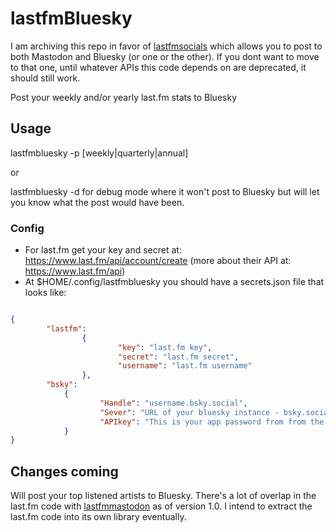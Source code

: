 # lastfmBluesky

I am archiving this repo in favor of [lastfmsocials](https://github.com/djotaku/lastfmSocials) which allows you to post to both Mastodon and Bluesky (or one or the other). If you dont want to move to that one, until whatever APIs this code depends on are deprecated, it should still work.

Post your weekly and/or yearly last.fm stats to Bluesky

## Usage 

lastfmbluesky -p [weekly|quarterly|annual]

or 

lastfmbluesky -d for debug mode where it won't post to Bluesky but will let you know what the post would have been.

### Config

- For last.fm get your key and secret at: https://www.last.fm/api/account/create (more about their API at: https://www.last.fm/api)
- At $HOME/.config/lastfmbluesky you should have a secrets.json file that looks like:


```json

{
        "lastfm":
                {
                        "key": "last.fm key",
                        "secret": "last.fm secret",
                        "username": "last.fm username"
                },
        "bsky":
            {
                    "Handle": "username.bsky.social",
                    "Sever": "URL of your bluesky instance - bsky.social",
                    "APIkey": "This is your app password from from the bluesky website"
            }
}


```

## Changes coming

Will post your top listened artists to Bluesky. There's a lot of overlap in the last.fm code with [lastfmmastodon](https://github.com/djotaku/lastfmmastodon) as of version 1.0. I intend to extract the last.fm code into its own library eventually.
